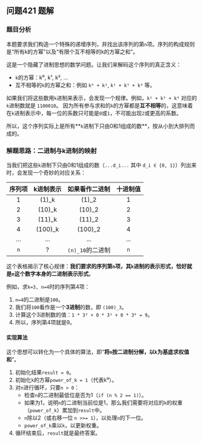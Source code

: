 ## 问题421 题解

### 题目分析

本题要求我们构造一个特殊的递增序列，并找出该序列的第`n`项。序列的构成规则是“所有k的方幂”以及“有限个互不相等的k的方幂之和”。

这是一个隐藏了进制思想的数学问题。让我们来解码这个序列的真正含义：

-   `k`的方幂：k⁰, k¹, k², ...
-   互不相等的`k`的方幂之和：例如 `k⁰ + k²`, `k¹ + k⁵ + k⁶` 等。

如果我们将这些数用`k`进制来表示，会发现一个规律。例如，`k¹ + k⁵ + k⁶` 对应的`k`进制数就是 `1100010`。
因为所有参与求和的`k`的方幂都是**互不相等**的，这意味着在`k`进制表示中，每一位的系数只可能是`0`或`1`，不可能出现`2`或更高的系数。

所以，这个序列实际上是所有**`k`进制下只由0和1组成的数**，按从小到大排列而成的。

### 解题思路：二进制与k进制的映射

当我们把这些`k`进制下只由0和1组成的数（`...d_i...` 其中 `d_i ∈ {0, 1}`）列出来时，会发现一个奇妙的对应关系：

| 序列项 | k进制表示 | 如果看作二进制 | 十进制值 |
|:---:|:---:|:---:|:---:|
| 1 | (1)_k | (1)_2 | 1 |
| 2 | (10)_k | (10)_2 | 2 |
| 3 | (11)_k | (11)_2 | 3 |
| 4 | (100)_k| (100)_2 | 4 |
| ... | ... | ... | ... |
| `n` | ? | `(n)_10`的二进制 | `n` |

这个表格揭示了核心规律：**我们要求的序列第`n`项，其`k`进制的表示形式，恰好就是`n`这个数字本身的二进制表示形式**。

例如，求`k=3, n=4`时的序列第4项：
1.  `n=4`的二进制是`100`。
2.  我们将`100`看作是一个**3进制**的数，即 `(100)_3`。
3.  计算这个3进制数的值：`1 * 3² + 0 * 3¹ + 0 * 3⁰ = 9`。
4.  所以，序列第4项就是9。

#### 实现算法

这个思想可以转化为一个具体的算法，即“**将`n`按二进制分解，以`k`为基底求权值和**”。

1.  初始化结果`result = 0`。
2.  初始化`k`的方幂`power_of_k = 1`（代表k⁰）。
3.  对`n`进行循环，只要`n > 0`：
    -   检查`n`的二进制最低位是否为1（`if (n % 2 == 1)`）。
    -   如果为1，说明`n`的二进制当前位是1，那么我们需要将对应的`k`的权重（`power_of_k`）累加到`result`中。
    -   `n`除以2（或右移一位 `n >>= 1`），以处理`n`的下一位。
    -   `power_of_k`乘以`k`，以更新权重。
4.  循环结束后，`result`就是最终答案。
